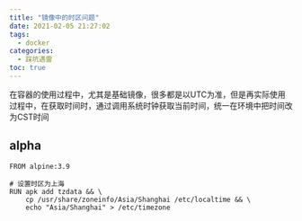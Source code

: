 ```yaml
---
title: "镜像中的时区问题"
date: 2021-02-05 21:27:02
tags:
  - docker 
categories:
  - 踩坑遇雷
toc: true
---
```



在容器的使用过程中，尤其是基础镜像，很多都是以UTC为准，但是再实际使用过程中，在获取时间时，通过调用系统时钟获取当前时间，统一在环境中把时间改为CST时间

<!--more-->

## alpha

```
FROM alpine:3.9

# 设置时区为上海
RUN apk add tzdata && \
    cp /usr/share/zoneinfo/Asia/Shanghai /etc/localtime && \
    echo "Asia/Shanghai" > /etc/timezone 
```